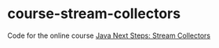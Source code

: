 # course-stream-collectors
Code for the online course [Java Next Steps: Stream Collectors](https://learning.oreilly.com/live-training/courses/java-next-steps-stream-collectors/0636920410492/)
